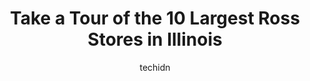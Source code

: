 ---
layout: ampstory
image: https://i0.wp.com/www.depkes.org/wp-content/uploads/2023/06/ross-0-in-illinois-1685967793.jpeg?resize=640,853
author: techidn
featured: false
description: Discover the impressive array of Ross options in Illinois, where you can find 10 of the largest Ross establishments in the area. From renowned classics to hidden gems, Illinois offers a dive
title: Take a Tour of the 10 Largest Ross Stores in Illinois
cover:
   title: Take a Tour of the 10 Largest Ross Stores in Illinois
   subtitle: Rickpate
   background: https://www.depkes.org/wp-content/uploads/2023/06/ross-0-in-illinois-1685967793.jpeg

pages: 
 - layout: thirds
   top: <h1>#1 Ross Dress for Less</h1>
   bottom: "<p>This was by far the trashiest Ross I have ever seen. Such a dirty unorganized mess and definitely a safety hazard with all the merchandise just thrown on the floor. You c</p>"
   background: https://www.depkes.org/wp-content/uploads/2023/06/ross-1-in-illinois-1685967794.jpeg
   backgroundblur: true
 - layout: thirds
   top: <h1>#2 Ross Dress for Less</h1>
   bottom: "<p>6103 N Lincoln Ave, Chicago, IL 60659, United States</p>"
   background: https://www.depkes.org/wp-content/uploads/2023/06/ross-2-in-illinois-1685967794.jpeg
   cta:
      link: https://www.depkes.org/blog/take-a-tour-of-the-10-largest-ross-stores-in-illinois/
      text: Take a Tour of the 10 Largest Ross Stores in Illinois
 - layout: thirds
   top: <h1>#3 Ross Dress for Less</h1>
   bottom: "<p>4027 W Diversey Ave, Chicago, IL 60647, United States</p>"
   background: https://www.depkes.org/wp-content/uploads/2023/06/ross-3-in-illinois-1685967795.jpeg
   cta:
      link: https://www.depkes.org/blog/take-a-tour-of-the-10-largest-ross-stores-in-illinois/
      text: Take a Tour of the 10 Largest Ross Stores in Illinois
 - layout: thirds
   top: <h1>#4 Ross Dress for Less</h1>
   bottom: "<p>2640 W Pershing Rd, Chicago, IL 60623, United States</p>"
   background: https://images.unsplash.com/photo-1534312527009-56c7016453e6?ixlib=rb-4.0.3&ixid=MnwxMjA3fDB8MHxwaG90by1wYWdlfHx8fGVufDB8fHx8&auto=format&fit=crop&w=640&h=853&q=80
   cta:
      link: https://www.depkes.org/blog/take-a-tour-of-the-10-largest-ross-stores-in-illinois/
      text: Take a Tour of the 10 Largest Ross Stores in Illinois
 - layout: thirds
   top: <h1>#5 Ross Dress for Less</h1>
   bottom: "<p>5750 W Touhy Ave, Niles, IL 60714, United States</p>"
   background: https://images.unsplash.com/photo-1580610447943-1bfbef5efe07?ixlib=rb-4.0.3&ixid=MnwxMjA3fDB8MHxwaG90by1wYWdlfHx8fGVufDB8fHx8&auto=format&fit=crop&w=640&h=853&q=80
   cta:
      link: https://www.depkes.org/blog/take-a-tour-of-the-10-largest-ross-stores-in-illinois/
      text: Take a Tour of the 10 Largest Ross Stores in Illinois
 - layout: thirds
   top: <h1>#6 Ross Dress for Less</h1>
   bottom: "<p>1300 E 47th St, Chicago, IL 60653, United States</p>"
   background: https://images.unsplash.com/photo-1496096265110-f83ad7f96608?ixlib=rb-4.0.3&ixid=MnwxMjA3fDB8MHxwaG90by1wYWdlfHx8fGVufDB8fHx8&auto=format&fit=crop&w=640&h=853&q=80
   cta:
      link: https://www.depkes.org/blog/take-a-tour-of-the-10-largest-ross-stores-in-illinois/
      text: Take a Tour of the 10 Largest Ross Stores in Illinois
 - layout: thirds
   top: <h1>#7 Ross Dress for Less</h1>
   bottom: "<p>7065 Cermak Rd, Berwyn, IL 60402, United States</p>"
   background: https://images.unsplash.com/photo-1518640467707-6811f4a6ab73?ixlib=rb-4.0.3&ixid=MnwxMjA3fDB8MHxwaG90by1wYWdlfHx8fGVufDB8fHx8&auto=format&fit=crop&w=640&h=853&q=80
   cta:
      link: https://www.depkes.org/blog/take-a-tour-of-the-10-largest-ross-stores-in-illinois/
      text: Take a Tour of the 10 Largest Ross Stores in Illinois
 - layout: thirds
   middle: Continue reading...
   background: https://images.unsplash.com/photo-1531169509526-f8f1fdaa4a67?ixlib=rb-4.0.3&ixid=MnwxMjA3fDB8MHxwaG90by1wYWdlfHx8fGVufDB8fHx8&auto=format&fit=crop&w=640&h=853&q=80
   cta:
      link: https://www.depkes.org/blog/take-a-tour-of-the-10-largest-ross-stores-in-illinois/
      text: Take a Tour of the 10 Largest Ross Stores in Illinois
      
---